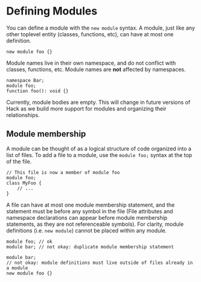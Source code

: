 # Defining Modules

You can define a module with the `new module` syntax. A module, just like any other toplevel entity (classes, functions, etc), can have at most one definition.

```hack
new module foo {}
```
Module names live in their own namespace, and do not conflict with classes, functions, etc. Module names are **not** affected by namespaces.

```hack no-extract
namespace Bar;
module foo;
function foo(): void {}
```

Currently, module bodies are empty. This will change in future versions of Hack as we build more support for modules and organizing their relationships.

## Module membership
A module can be thought of as a logical structure of code organized into a list of files. To add a file to a module, use the `module foo;` syntax at the top of the file.

```hack no-extract
// This file is now a member of module foo
module foo;
class MyFoo {
    // ...
}
```
A file can have at most one module membership statement, and the statement must be before any symbol in the file (File attributes and namespace declarations can appear before module membership statements, as they are not referenceable symbols). For clarity, module definitions (i.e. `new module`) cannot be placed within any module.

```hack error
module foo; // ok
module bar; // not okay: duplicate module membership statement
```

```hack error
module bar;
// not okay: module definitions must live outside of files already in a module
new module foo {}
```
